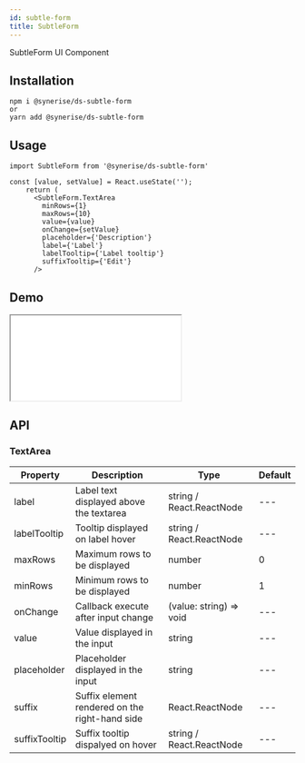 ```yaml
---
id: subtle-form
title: SubtleForm
---
```


SubtleForm UI Component

## Installation

```
npm i @synerise/ds-subtle-form
or
yarn add @synerise/ds-subtle-form
```

## Usage

```
import SubtleForm from '@synerise/ds-subtle-form'

const [value, setValue] = React.useState('');
    return (
      <SubtleForm.TextArea
        minRows={1}
        maxRows={10}
        value={value}
        onChange={setValue}
        placeholder={'Description'}
        label={'Label'}
        labelTooltip={'Label tooltip'}
        suffixTooltip={'Edit'}
      />

```

## Demo

<iframe src="/storybook-static/iframe.html?id=components-subtle-form--default"></iframe>

## API

### TextArea

| Property      | Description                                    | Type                     | Default |
| ------------- | ---------------------------------------------- | ------------------------ | ------- |
| label         | Label text displayed above the textarea        | string / React.ReactNode | ---     |
| labelTooltip  | Tooltip displayed on label hover               | string / React.ReactNode | ---     |
| maxRows       | Maximum rows to be displayed                   | number                   | 0       |
| minRows       | Minimum rows to be displayed                   | number                   | 1       |
| onChange      | Callback execute after input change            | (value: string) => void  | ---     |
| value         | Value displayed in the input                   | string                   | ---     |
| placeholder   | Placeholder displayed in the input             | string                   | ---     |
| suffix        | Suffix element rendered on the right-hand side | React.ReactNode          | ---     |
| suffixTooltip | Suffix tooltip dispalyed on hover              | string / React.ReactNode | ---     |
